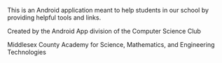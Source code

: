 This is an Android application meant to help students in our school by providing helpful tools and links.

Created by the Android App division of the Computer Science Club

Middlesex County Academy for Science, Mathematics, and Engineering Technologies
